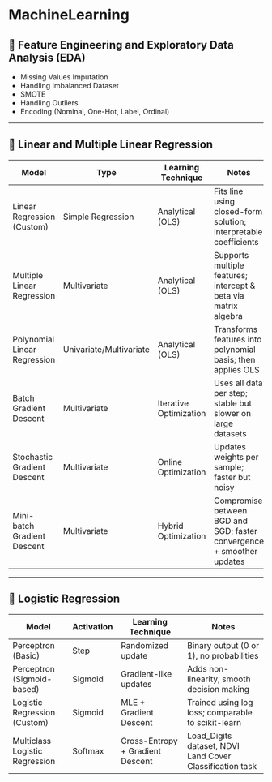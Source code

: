 
# MachineLearning

## 🧠 Feature Engineering and Exploratory Data Analysis (EDA)
- Missing Values Imputation  
- Handling Imbalanced Dataset  
- SMOTE  
- Handling Outliers  
- Encoding (Nominal, One-Hot, Label, Ordinal)

---

## 🔢 Linear and Multiple Linear Regression

| Model                         | Type              | Learning Technique        | Notes                                                                 |
|------------------------------|-------------------|---------------------------|-----------------------------------------------------------------------|
| Linear Regression (Custom)   | Simple Regression | Analytical (OLS)          | Fits line using closed-form solution; interpretable coefficients      |
| Multiple Linear Regression    | Multivariate       | Analytical (OLS)          | Supports multiple features; intercept & beta via matrix algebra       |
| Polynomial Linear Regression | Univariate/Multivariate | Analytical (OLS) | Transforms features into polynomial basis; then applies OLS          |
| Batch Gradient Descent       | Multivariate                | Iterative Optimization     | Uses all data per step; stable but slower on large datasets           |
| Stochastic Gradient Descent  | Multivariate                | Online Optimization        | Updates weights per sample; faster but noisy                         |
| Mini-batch Gradient Descent  | Multivariate                | Hybrid Optimization        | Compromise between BGD and SGD; faster convergence + smoother updates |

---

## 🧮 Logistic Regression

| Model                           | Activation | Learning Technique                | Notes                                                           |
|--------------------------------|------------|-----------------------------------|-----------------------------------------------------------------|
| Perceptron (Basic)             | Step       | Randomized update                 | Binary output (0 or 1), no probabilities                        |
| Perceptron (Sigmoid-based)     | Sigmoid    | Gradient-like updates             | Adds non-linearity, smooth decision making                      |
| Logistic Regression (Custom)   | Sigmoid    | MLE + Gradient Descent            | Trained using log loss; comparable to scikit-learn              |
| Multiclass Logistic Regression | Softmax    | Cross-Entropy + Gradient Descent  | Load_Digits dataset, NDVI Land Cover Classification task        |
